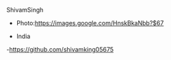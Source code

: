 ShivamSingh

- Photo:https://images.google.com/HnskBkaNbb?$67

- India

-https://github.com/shivamking05675



